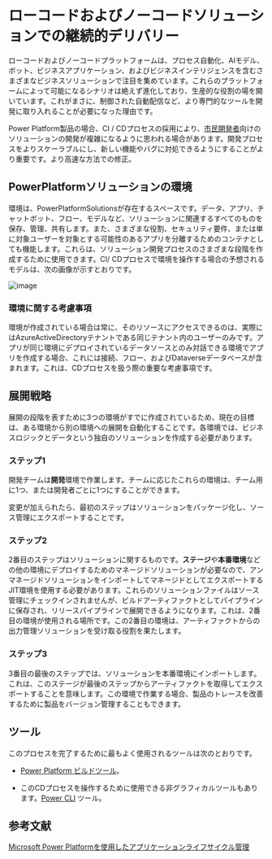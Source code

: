 # ローコードおよびノー​​コードソリューションでの継続的デリバリー

ローコードおよびノー​​コードプラットフォームは、プロセス自動化、AIモデル、ボット、ビジネスアプリケーション、およびビジネスインテリジェンスを含むさまざまなビジネスソリューションで注目を集めています。これらのプラットフォームによって可能になるシナリオは絶えず進化しており、生産的な役割の場を開いています。これがまさに、制御された自動配信など、より専門的なツールを開発に取り入れることが必要になった理由です。

Power Platform製品の場合、CI / CDプロセスの採用により、[市民開発者](https://www.gartner.com/en/information-technology/glossary/citizen-developer)向けのソリューションの開発が複雑になるように思われる場合があります。開発プロセスをよりスケーラブルにし、新しい機能やバグに対処できるようにすることがより重要です。より高速な方法での修正。

## PowerPlatformソリューションの環境

環境は、PowerPlatformSolutionsが存在するスペースです。データ、アプリ、チャットボット、フロー、モデルなど、ソリューションに関連するすべてのものを保存、管理、共有します。また、さまざまな役割、セキュリティ要件、または単に対象ユーザーを対象とする可能性のあるアプリを分離するためのコンテナとしても機能します。これらは、ソリューション開発プロセスのさまざまな段階を作成するために使用できます。CI/ CDプロセスで環境を操作する場合の予想されるモデルは、次の画像が示すとおりです。

![image](../images/environments.png)

### 環境に関する考慮事項

環境が作成されている場合は常に、そのリソースにアクセスできるのは、実際にはAzureActiveDirectoryテナントである同じテナント内のユーザーのみです。アプリが同じ環境にデプロイされているデータソースとのみ対話できる環境でアプリを作成する場合、これには接続、フロー、およびDataverseデータベースが含まれます。これは、CDプロセスを扱う際の重要な考慮事項です。

## 展開戦略

展開の段階を表すために3つの環境がすでに作成されているため、現在の目標は、ある環境から別の環境への展開を自動化することです。各環境では、ビジネスロジックとデータという独自のソリューションを作成する必要があります。

### ステップ1

開発チームは**開発**環境で作業します。チームに応じたこれらの環境は、チーム用に1つ、または開発者ごとに1つにすることができます。

変更が加えられたら、最初のステップはソリューションをパッケージ化し、ソース管理にエクスポートすることです。

### ステップ2

2番目のステップはソリューションに関するものです。**ステージ**や**本番環境**などの他の環境にデプロイするためのマネージドソリューションが必要なので、アンマネージドソリューションをインポートしてマネージドとしてエクスポートするJIT環境を使用する必要があります。これらのソリューションファイルはソース管理にチェックインされませんが、ビルドアーティファクトとしてパイプラインに保存され、リリースパイプラインで展開できるようになります。これは、2番目の環境が使用される場所です。この2番目の環境は、アーティファクトからの出力管理ソリューションを受け取る役割を果たします。

### ステップ3

3番目の最後のステップでは、ソリューションを本番環境にインポートします。これは、このステージが最後のステップからアーティファクトを取得してエクスポートすることを意味します。この環境で作業する場合、製品のトレースを改善するために製品をバージョン管理することもできます。

## ツール

このプロセスを完了するために最もよく使用されるツールは次のとおりです。

* [Power Platform ビルドツール](https://marketplace.visualstudio.com/items?itemName=microsoft-IsvExpTools.PowerPlatform-BuildTools)。

* このCDプロセスを操作するために使用できる非グラフィカルツールもあります。[Power CLI](https://aka.ms/PowerAppsCLI) ツール。

## 参考文献

[Microsoft Power Platformを使用したアプリケーションライフサイクル管理](https://docs.microsoft.com/en-us/power-platform/alm/)
